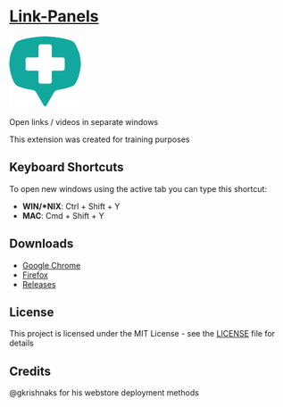 [Link-Panels](https://offeringofpie.github.io/Link-Panels/)
=============

<img src="./build/img/128x128.png" width="128" alt="logo">

Open links / videos in separate windows

This extension was created for training purposes


## Keyboard Shortcuts
To open new windows using the active tab you can type this shortcut:

* **WIN/\*NIX**: Ctrl + Shift + Y
* **MAC**: Cmd + Shift + Y

## Downloads
* [Google
Chrome](https://chrome.google.com/webstore/detail/link-panels/jaajobjnjpnjpkflchjdmiofpphpkflo)
* [Firefox](https://addons.mozilla.org/en-US/firefox/addon/link-panels/)
* [Releases](https://github.com/offeringofpie/Link-Panels/releases)

## License
This project is licensed under the MIT License - see the [LICENSE](LICENSE) file for details

## Credits
@gkrishnaks for his webstore deployment methods
